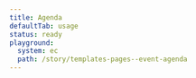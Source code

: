 ```yaml
---
title: Agenda
defaultTab: usage
status: ready
playground:
  system: ec
  path: /story/templates-pages--event-agenda
---
```

